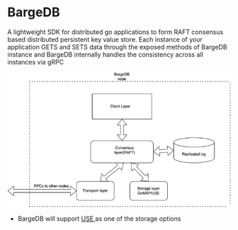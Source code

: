 # BargeDB

A lightweight SDK for distributed go applications to form RAFT consensus based distributed persistent key value store. 
Each instance of your application GETS and SETS data through the exposed methods of BargeDB instance and BargeDB internally handles the consistency across all instances via gRPC

![image](./barge.png)

- BargeDB will support [USE ](https://github.com/utkarsh-pro/use) as one of the storage options